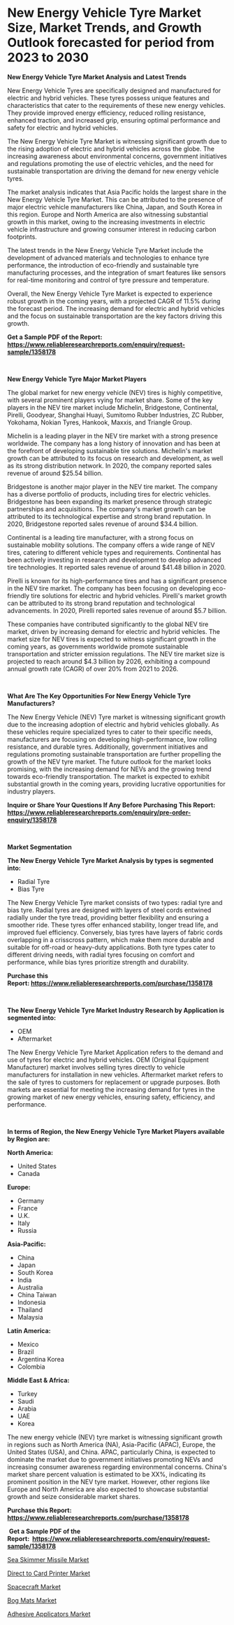 <p><h1>New Energy Vehicle Tyre Market Size, Market Trends, and Growth Outlook forecasted for period from 2023 to 2030</h1></p><p><strong>New Energy Vehicle Tyre Market Analysis and Latest Trends</strong></p>
<p><p>New Energy Vehicle Tyres are specifically designed and manufactured for electric and hybrid vehicles. These tyres possess unique features and characteristics that cater to the requirements of these new energy vehicles. They provide improved energy efficiency, reduced rolling resistance, enhanced traction, and increased grip, ensuring optimal performance and safety for electric and hybrid vehicles.</p><p>The New Energy Vehicle Tyre Market is witnessing significant growth due to the rising adoption of electric and hybrid vehicles across the globe. The increasing awareness about environmental concerns, government initiatives and regulations promoting the use of electric vehicles, and the need for sustainable transportation are driving the demand for new energy vehicle tyres.</p><p>The market analysis indicates that Asia Pacific holds the largest share in the New Energy Vehicle Tyre Market. This can be attributed to the presence of major electric vehicle manufacturers like China, Japan, and South Korea in this region. Europe and North America are also witnessing substantial growth in this market, owing to the increasing investments in electric vehicle infrastructure and growing consumer interest in reducing carbon footprints.</p><p>The latest trends in the New Energy Vehicle Tyre Market include the development of advanced materials and technologies to enhance tyre performance, the introduction of eco-friendly and sustainable tyre manufacturing processes, and the integration of smart features like sensors for real-time monitoring and control of tyre pressure and temperature.</p><p>Overall, the New Energy Vehicle Tyre Market is expected to experience robust growth in the coming years, with a projected CAGR of 11.5% during the forecast period. The increasing demand for electric and hybrid vehicles and the focus on sustainable transportation are the key factors driving this growth.</p></p>
<p><strong>Get a Sample PDF of the Report:&nbsp; <a href="https://www.reliableresearchreports.com/enquiry/request-sample/1358178">https://www.reliableresearchreports.com/enquiry/request-sample/1358178</a></strong></p>
<p>&nbsp;</p>
<p><strong>New Energy Vehicle Tyre Major Market Players</strong></p>
<p><p>The global market for new energy vehicle (NEV) tires is highly competitive, with several prominent players vying for market share. Some of the key players in the NEV tire market include Michelin, Bridgestone, Continental, Pirelli, Goodyear, Shanghai Huayi, Sumitomo Rubber Industries, ZC Rubber, Yokohama, Nokian Tyres, Hankook, Maxxis, and Triangle Group.</p><p>Michelin is a leading player in the NEV tire market with a strong presence worldwide. The company has a long history of innovation and has been at the forefront of developing sustainable tire solutions. Michelin's market growth can be attributed to its focus on research and development, as well as its strong distribution network. In 2020, the company reported sales revenue of around $25.54 billion.</p><p>Bridgestone is another major player in the NEV tire market. The company has a diverse portfolio of products, including tires for electric vehicles. Bridgestone has been expanding its market presence through strategic partnerships and acquisitions. The company's market growth can be attributed to its technological expertise and strong brand reputation. In 2020, Bridgestone reported sales revenue of around $34.4 billion.</p><p>Continental is a leading tire manufacturer, with a strong focus on sustainable mobility solutions. The company offers a wide range of NEV tires, catering to different vehicle types and requirements. Continental has been actively investing in research and development to develop advanced tire technologies. It reported sales revenue of around $41.48 billion in 2020.</p><p>Pirelli is known for its high-performance tires and has a significant presence in the NEV tire market. The company has been focusing on developing eco-friendly tire solutions for electric and hybrid vehicles. Pirelli's market growth can be attributed to its strong brand reputation and technological advancements. In 2020, Pirelli reported sales revenue of around $5.7 billion.</p><p>These companies have contributed significantly to the global NEV tire market, driven by increasing demand for electric and hybrid vehicles. The market size for NEV tires is expected to witness significant growth in the coming years, as governments worldwide promote sustainable transportation and stricter emission regulations. The NEV tire market size is projected to reach around $4.3 billion by 2026, exhibiting a compound annual growth rate (CAGR) of over 20% from 2021 to 2026.</p></p>
<p>&nbsp;</p>
<p><strong>What Are The Key Opportunities For New Energy Vehicle Tyre Manufacturers?</strong></p>
<p><p>The New Energy Vehicle (NEV) Tyre market is witnessing significant growth due to the increasing adoption of electric and hybrid vehicles globally. As these vehicles require specialized tyres to cater to their specific needs, manufacturers are focusing on developing high-performance, low rolling resistance, and durable tyres. Additionally, government initiatives and regulations promoting sustainable transportation are further propelling the growth of the NEV tyre market. The future outlook for the market looks promising, with the increasing demand for NEVs and the growing trend towards eco-friendly transportation. The market is expected to exhibit substantial growth in the coming years, providing lucrative opportunities for industry players.</p></p>
<p><strong>Inquire or Share Your Questions If Any Before Purchasing This Report: <a href="https://www.reliableresearchreports.com/enquiry/pre-order-enquiry/1358178">https://www.reliableresearchreports.com/enquiry/pre-order-enquiry/1358178</a></strong></p>
<p>&nbsp;</p>
<p><strong>Market Segmentation</strong></p>
<p><strong>The New Energy Vehicle Tyre Market Analysis by types is segmented into:</strong></p>
<p><ul><li>Radial Tyre</li><li>Bias Tyre</li></ul></p>
<p><p>The New Energy Vehicle Tyre market consists of two types: radial tyre and bias tyre. Radial tyres are designed with layers of steel cords entwined radially under the tyre tread, providing better flexibility and ensuring a smoother ride. These tyres offer enhanced stability, longer tread life, and improved fuel efficiency. Conversely, bias tyres have layers of fabric cords overlapping in a crisscross pattern, which make them more durable and suitable for off-road or heavy-duty applications. Both tyre types cater to different driving needs, with radial tyres focusing on comfort and performance, while bias tyres prioritize strength and durability.</p></p>
<p><strong>Purchase this Report:&nbsp;<a href="https://www.reliableresearchreports.com/purchase/1358178">https://www.reliableresearchreports.com/purchase/1358178</a></strong></p>
<p>&nbsp;</p>
<p><strong>The New Energy Vehicle Tyre Market Industry Research by Application is segmented into:</strong></p>
<p><ul><li>OEM</li><li>Aftermarket</li></ul></p>
<p><p>The New Energy Vehicle Tyre Market Application refers to the demand and use of tyres for electric and hybrid vehicles. OEM (Original Equipment Manufacturer) market involves selling tyres directly to vehicle manufacturers for installation in new vehicles. Aftermarket market refers to the sale of tyres to customers for replacement or upgrade purposes. Both markets are essential for meeting the increasing demand for tyres in the growing market of new energy vehicles, ensuring safety, efficiency, and performance.</p></p>
<p>&nbsp;</p>
<p><strong>In terms of Region, the New Energy Vehicle Tyre Market Players available by Region are:</strong></p>
<p>
    <p> <strong> North America: </strong>
        <ul>
            <li>United States</li>
            <li>Canada</li>
        </ul>
        </p> 
    <p> <strong> Europe: </strong>
        <ul>
            <li>Germany</li>
            <li>France</li>
            <li>U.K.</li>
            <li>Italy</li>
            <li>Russia</li>
        </ul>
        </p> 
    <p> <strong> Asia-Pacific: </strong>
        <ul>
            <li>China</li>
            <li>Japan</li>
            <li>South Korea</li>
            <li>India</li>
            <li>Australia</li>
            <li>China Taiwan</li>
            <li>Indonesia</li>
            <li>Thailand</li>
            <li>Malaysia</li>
        </ul>
        </p> 
    <p> <strong> Latin America: </strong>
        <ul>
            <li>Mexico</li>
            <li>Brazil</li>
            <li>Argentina Korea</li>
            <li>Colombia</li>
        </ul>
        </p> 
    <p> <strong> Middle East & Africa: </strong>
        <ul>
            <li>Turkey</li>
            <li>Saudi</li>
            <li>Arabia</li>
            <li>UAE</li>
            <li>Korea</li>
        </ul>
    </p>
    </p>
<p><p>The new energy vehicle (NEV) tyre market is witnessing significant growth in regions such as North America (NA), Asia-Pacific (APAC), Europe, the United States (USA), and China. APAC, particularly China, is expected to dominate the market due to government initiatives promoting NEVs and increasing consumer awareness regarding environmental concerns. China's market share percent valuation is estimated to be XX%, indicating its prominent position in the NEV tyre market. However, other regions like Europe and North America are also expected to showcase substantial growth and seize considerable market shares.</p></p>
<p><strong>Purchase this Report: <a href="https://www.reliableresearchreports.com/purchase/1358178">https://www.reliableresearchreports.com/purchase/1358178</a></strong></p>
<p>&nbsp;<strong>Get a Sample PDF of the Report:&nbsp;&nbsp;<a href="https://www.reliableresearchreports.com/enquiry/request-sample/1358178">https://www.reliableresearchreports.com/enquiry/request-sample/1358178</a></strong></p>
<p><strong></strong></p>
<p><p><a href="https://medium.com/@kaceyrath/sea-skimmer-missile-market-exploring-market-share-market-trends-and-future-growth-1d024d9ff8fe">Sea Skimmer Missile Market</a></p><p><a href="https://www.linkedin.com/pulse/direct-card-printer-market-challenges-opportunities-growth-awwle/">Direct to Card Printer Market</a></p><p><a href="https://medium.com/@theomorar2000/analyzing-spacecraft-market-global-industry-perspective-and-forecast-2023-to-2030-2f3636405a42">Spacecraft Market</a></p><p><a href="https://www.linkedin.com/pulse/bog-mats-market-size-share-global-analysis-report-2023--gve0e/">Bog Mats Market</a></p><p><a href="https://www.linkedin.com/pulse/adhesive-applicators-market-research-report-provides-thorough-jdohe/">Adhesive Applicators Market</a></p></p>
